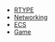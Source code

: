 <!-- docs/_sidebar.md -->

* [RTYPE](/)
* [Networking](/EN/Networking/ "The Networking")
* [ECS](/EN/ECS/ "The ECS")
* [Game](/EN/Game/ "The Game")